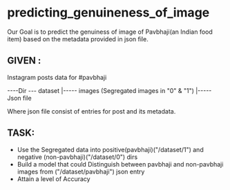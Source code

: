 # predicting_genuineness_of_image

Our Goal is to predict the genuiness of image of Pavbhaji(an Indian food item) based on the metadata provided in json file.

## GIVEN :
Instagram posts data for #pavbhaji

----Dir --- dataset
                |----- images (Segregated images in "0" & "1")
                |----- Json file

Where json file consist of entries for post and its metadata.

## TASK:  
- Use the Segregated data into positive(pavbhaji)("/dataset/1") and negative (non-pavbhaji)("/dataset/0") dirs
- Build a model that could Distinguish between pavbhaji and non-pavbhaji images from ("/dataset/pavbhaji") json entry
- Attain a level of Accuracy

